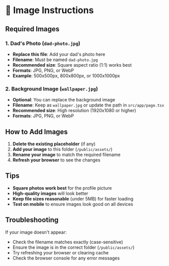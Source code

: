 # 📸 Image Instructions

## Required Images

### 1. Dad's Photo (`dad-photo.jpg`)
- **Replace this file**: Add your dad's photo here
- **Filename**: Must be named `dad-photo.jpg`
- **Recommended size**: Square aspect ratio (1:1) works best
- **Formats**: JPG, PNG, or WebP
- **Example**: 500x500px, 800x800px, or 1000x1000px

### 2. Background Image (`wallpaper.jpg`)
- **Optional**: You can replace the background image
- **Filename**: Keep as `wallpaper.jpg` or update the path in `src/app/page.tsx`
- **Recommended size**: High resolution (1920x1080 or higher)
- **Formats**: JPG, PNG, or WebP

## How to Add Images

1. **Delete the existing placeholder** (if any)
2. **Add your image** to this folder (`/public/assets/`)
3. **Rename your image** to match the required filename
4. **Refresh your browser** to see the changes

## Tips

- **Square photos work best** for the profile picture
- **High-quality images** will look better
- **Keep file sizes reasonable** (under 5MB) for faster loading
- **Test on mobile** to ensure images look good on all devices

## Troubleshooting

If your image doesn't appear:
- Check the filename matches exactly (case-sensitive)
- Ensure the image is in the correct folder (`/public/assets/`)
- Try refreshing your browser or clearing cache
- Check the browser console for any error messages 